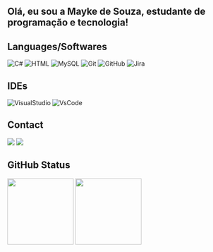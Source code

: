 ## Olá, eu sou a Mayke de Souza, estudante de programação e tecnologia!

<div style="display: inline_block">
  <h2>Languages/Softwares</h2>
  <img src="https://img.shields.io/badge/C%23-239120?style=for-the-badge&logo=csharp&logoColor=white" alt="C#">
  <img src="https://img.shields.io/badge/HTML5-E34F26?style=for-the-badge&logo=html5&logoColor=white" alt="HTML">
  <img src="https://img.shields.io/badge/MySQL-00000F?style=for-the-badge&logo=mysql&logoColor=white" alt="MySQL">
  <img src="https://img.shields.io/badge/GIT-E44C30?style=for-the-badge&logo=git&logoColor=white" alt="Git">
  <img src="https://img.shields.io/badge/GitHub-100000?style=for-the-badge&logo=github&logoColor=white" alt="GitHub">
  <img src="https://img.shields.io/badge/Jira-0052CC?style=for-the-badge&logo=Jira&logoColor=white" alt="Jira">
</div>
<div style="display: inline_block">
  <h2>IDEs</h2>
  <img src="https://img.shields.io/badge/Visual_Studio-5C2D91?style=for-the-badge&logo=visual%20studio&logoColor=white" alt="VisualStudio">
  <img src="https://img.shields.io/badge/Visual_Studio_Code-0078D4?style=for-the-badge&logo=visual%20studio%20code&logoColor=white" alt="VsCode">
</div>
<div> 
  <h2>Contact</h2>
  <a href="https://instagram.com/szmayke" target="_blank"><img src="https://img.shields.io/badge/-Instagram-%23E4405F?style=for-the-badge&logo=instagram&logoColor=white" target="_blank"></a>
  <a href = "mailto:mayke.souza2002@gmail.com"><img src="https://img.shields.io/badge/-Gmail-%23333?style=for-the-badge&logo=gmail&logoColor=white" target="_blank"></a>  
</div>
<div>
    <h2>GitHub Status</h2>
</div>
<div style="display: inline_block">
        <img src="https://github-readme-stats.vercel.app/api?username=MaykeSN&show_icons=true&theme=dark&include_all_commits=true&count_private=true&hide_title=true" height="150em">
        <img src="https://github-readme-stats.vercel.app/api/top-langs/?username=MaykeSN&include_all_commits=true&count_private=true&layout=compact&langs_count=7&theme=dark&hide_title=true" height="150em">
    </a>
</div>
